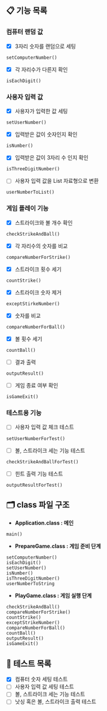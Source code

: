 ## 📋 기능 목록
### 컴퓨터 랜덤 값
- [x] 3자리 숫자를 랜덤으로 세팅
```
setComputerNumber()
```
- [x] 각 자리수가 다른지 확인
```
isEachDigit()
```

### 사용자 입력 값
- [x] 사용자가 입력한 값 세팅
```
setUserNumber()
```
- [x] 입력받은 값이 숫자인지 확인
```
isNumber()
```
- [x] 입력받은 값이 3자리 수 인지 확인
```
isThreeDigitNumber()
```
- [ ] 사용자 입력 값을 List 자료형으로 변환
```
userNumberToList()
```

### 게임 플레이 기능
- [x] 스트라이크와 볼 개수 확인
```
checkStrikeAndBall()
```
- [x] 각 자리수의 숫자를 비교
```
compareNumberForStrike()
```
- [x] 스트라이크 횟수 세기
```
countStrike()
```
- [x] 스트라이크 숫자 제거
```
exceptStirkeNumber()
```
- [x] 숫자를 비교
```
compareNumberForBall()
```
- [x] 볼 횟수 세기
```
countBall()
```
- [ ] 결과 출력
```
outputResult()
```
- [ ] 게임 종료 여부 확인
```
isGameExit()
```

### 테스트용 기능
- [ ] 사용자 입력 값 체크 테스트
```
setUserNumberForTest()
```
- [ ] 볼, 스트라이크 세는 기능 테스트
```
checkStrikeAndBallForTest()
```
- [ ] 힌트 출력 기능 테스트
```
outputResultForTest()
```

## 🗂️ class 파일 구조
- **Application.class : 메인**
```
main()
```
- **PrepareGame.class : 게임 준비 단계**
```
setComputerNumber()
isEachDigit()
setUserNumber()
isNumber()
isThreeDigitNumber()
userNumberToString
```
- **PlayGame.class : 게임 실행 단계**
```
checkStrikeAndBall()
compareNumberForStrike()
countStrike()
exceptStrikeNumber()
compareNumberForBall()
countBall()
outputResult()
isGameExit()
```

## 🧪 테스트 목록
- [x] 컴퓨터 숫자 세팅 테스트
- [ ] 사용자 입력 값 세팅 테스트
- [ ] 볼, 스트라이크 세는 기능 테스트
- [ ] 낫싱 혹은 볼, 스트라이크 출력 테스트
